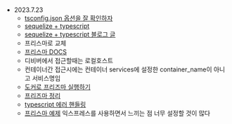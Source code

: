 ### 
- 2023.7.23
    - [tsconfig.json 옵션을 잘 확인하자](https://www.typescriptlang.org/tsconfig)
    - [sequelize + typescript](https://sequelize.org/docs/v6/other-topics/typescript/)
    - [sequelize + typescript 블로그 글](https://velog.io/@dlawogus/NodeJS-Express-Typescript%EB%A1%9C-Sequelize%ED%99%98%EA%B2%BD%EA%B5%AC%EC%B6%95)
    - 프리스마로 교체
    - [프리스마 DOCS](https://www.prisma.io/docs/getting-started/quickstart)
    - 디비버에서 접근할때는 로컬호스트
    - 컨테이너간 접근시에는 컨테이너 services에 설정한 container_name이 아니고 서비스명임
    - [도커로 프리즈마 실행하기](https://www.section.io/engineering-education/dockerized-prisma-postgres-api/)
    - [프리즈마 정리](https://jake-seo-dev.tistory.com/171)
    - [typescript 에러 핸들링](https://velog.io/@jay/it-is-nothing-typescript-error-handling)
    - [프리스마 예제](https://github.com/prisma/prisma-examples/blob/latest/typescript/graphql-auth/src/permissions/index.ts)
    익스프레스를 사용하면서 느끼는 점 너무 설정할 것이 많다 